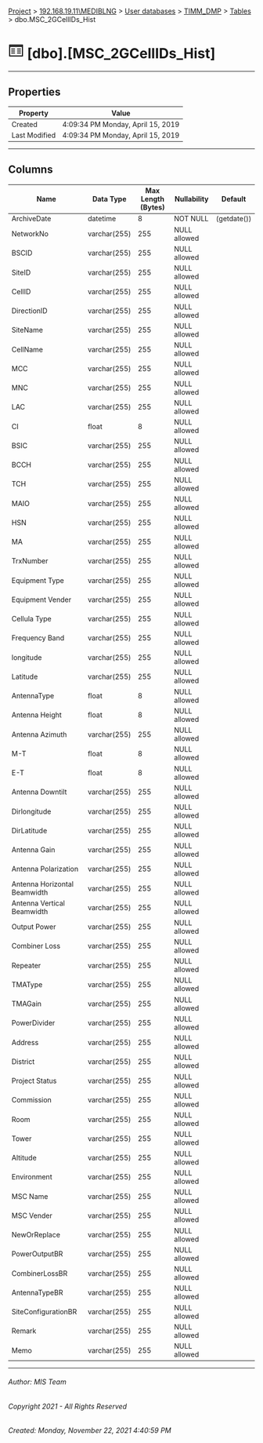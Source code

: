 #### 

[Project](../../../../index.md) > [192.168.19.11\\MEDIBLNG](../../../index.md) > [User databases](../../index.md) > [TIMM_DMP](../index.md) > [Tables](Tables.md) > dbo.MSC_2GCellIDs_Hist

# ![Tables](../../../../Images/Table32.png) [dbo].[MSC_2GCellIDs_Hist]

---

## <a name="#properties"></a>Properties

| Property | Value |
|---|---|
| Created | 4:09:34 PM Monday, April 15, 2019 |
| Last Modified | 4:09:34 PM Monday, April 15, 2019 |


---

## <a name="#columns"></a>Columns

| Name | Data Type | Max Length (Bytes) | Nullability | Default |
|---|---|---|---|---|
| ArchiveDate | datetime | 8 | NOT NULL | (getdate()) |
| NetworkNo | varchar(255) | 255 | NULL allowed |  |
| BSCID | varchar(255) | 255 | NULL allowed |  |
| SiteID | varchar(255) | 255 | NULL allowed |  |
| CellID | varchar(255) | 255 | NULL allowed |  |
| DirectionID | varchar(255) | 255 | NULL allowed |  |
| SiteName | varchar(255) | 255 | NULL allowed |  |
| CellName | varchar(255) | 255 | NULL allowed |  |
| MCC | varchar(255) | 255 | NULL allowed |  |
| MNC | varchar(255) | 255 | NULL allowed |  |
| LAC | varchar(255) | 255 | NULL allowed |  |
| CI | float | 8 | NULL allowed |  |
| BSIC | varchar(255) | 255 | NULL allowed |  |
| BCCH | varchar(255) | 255 | NULL allowed |  |
| TCH | varchar(255) | 255 | NULL allowed |  |
| MAIO | varchar(255) | 255 | NULL allowed |  |
| HSN | varchar(255) | 255 | NULL allowed |  |
| MA | varchar(255) | 255 | NULL allowed |  |
| TrxNumber | varchar(255) | 255 | NULL allowed |  |
| Equipment Type | varchar(255) | 255 | NULL allowed |  |
| Equipment Vender | varchar(255) | 255 | NULL allowed |  |
| Cellula Type | varchar(255) | 255 | NULL allowed |  |
| Frequency Band | varchar(255) | 255 | NULL allowed |  |
| longitude | varchar(255) | 255 | NULL allowed |  |
| Latitude | varchar(255) | 255 | NULL allowed |  |
| AntennaType | float | 8 | NULL allowed |  |
| Antenna Height | float | 8 | NULL allowed |  |
| Antenna Azimuth | varchar(255) | 255 | NULL allowed |  |
| M-T | float | 8 | NULL allowed |  |
| E-T | float | 8 | NULL allowed |  |
| Antenna Downtilt | varchar(255) | 255 | NULL allowed |  |
| Dirlongitude | varchar(255) | 255 | NULL allowed |  |
| DirLatitude | varchar(255) | 255 | NULL allowed |  |
| Antenna Gain | varchar(255) | 255 | NULL allowed |  |
| Antenna Polarization | varchar(255) | 255 | NULL allowed |  |
| Antenna Horizontal Beamwidth | varchar(255) | 255 | NULL allowed |  |
| Antenna Vertical Beamwidth | varchar(255) | 255 | NULL allowed |  |
| Output Power | varchar(255) | 255 | NULL allowed |  |
| Combiner Loss | varchar(255) | 255 | NULL allowed |  |
| Repeater | varchar(255) | 255 | NULL allowed |  |
| TMAType | varchar(255) | 255 | NULL allowed |  |
| TMAGain | varchar(255) | 255 | NULL allowed |  |
| PowerDivider | varchar(255) | 255 | NULL allowed |  |
| Address | varchar(255) | 255 | NULL allowed |  |
| District | varchar(255) | 255 | NULL allowed |  |
| Project Status | varchar(255) | 255 | NULL allowed |  |
| Commission | varchar(255) | 255 | NULL allowed |  |
| Room | varchar(255) | 255 | NULL allowed |  |
| Tower | varchar(255) | 255 | NULL allowed |  |
| Altitude | varchar(255) | 255 | NULL allowed |  |
| Environment | varchar(255) | 255 | NULL allowed |  |
| MSC Name | varchar(255) | 255 | NULL allowed |  |
| MSC Vender | varchar(255) | 255 | NULL allowed |  |
| NewOrReplace | varchar(255) | 255 | NULL allowed |  |
| PowerOutputBR | varchar(255) | 255 | NULL allowed |  |
| CombinerLossBR | varchar(255) | 255 | NULL allowed |  |
| AntennaTypeBR | varchar(255) | 255 | NULL allowed |  |
| SiteConfigurationBR | varchar(255) | 255 | NULL allowed |  |
| Remark | varchar(255) | 255 | NULL allowed |  |
| Memo | varchar(255) | 255 | NULL allowed |  |


---

###### Author:  MIS Team

###### Copyright 2021 - All Rights Reserved

###### Created: Monday, November 22, 2021 4:40:59 PM

